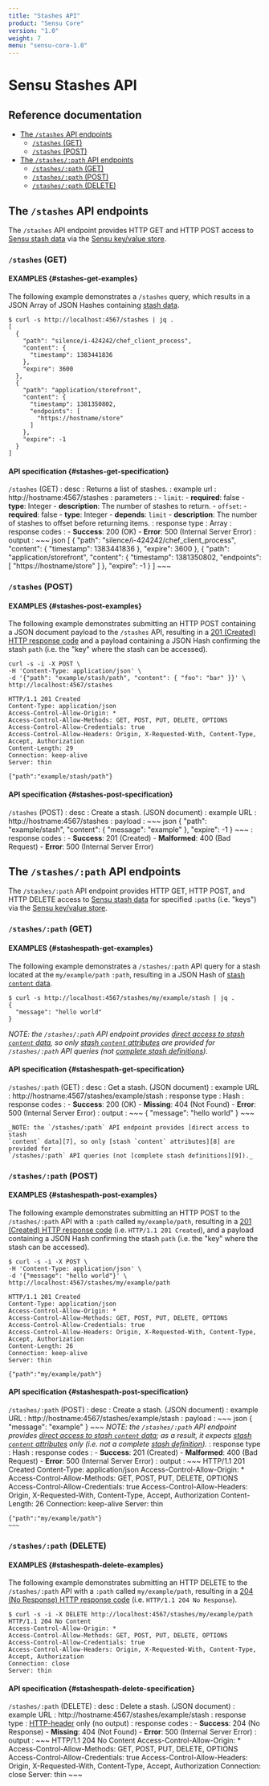 ```yaml
---
title: "Stashes API"
product: "Sensu Core"
version: "1.0"
weight: 7
menu: "sensu-core-1.0"
---
```

# Sensu Stashes API

## Reference documentation

- [The `/stashes` API endpoints](#the-stashes-api-endpoints)
  - [`/stashes` (GET)](#stashes-get)
  - [`/stashes` (POST)](#stashes-post)
- [The `/stashes/:path` API endpoints](#the-stashespath-api-endpoints)
  - [`/stashes/:path` (GET)](#stashespath-get)
  - [`/stashes/:path` (POST)](#stashespath-post)
  - [`/stashes/:path` (DELETE)](#stashespath-delete)

## The `/stashes` API endpoints

The `/stashes` API endpoint provides HTTP GET and HTTP POST access to [Sensu
stash data][3] via the [Sensu key/value store][4].

### `/stashes` (GET)

#### EXAMPLES {#stashes-get-examples}

The following example demonstrates a `/stashes` query, which results in a JSON
Array of JSON Hashes containing [stash data][3].

~~~
$ curl -s http://localhost:4567/stashes | jq .
[
  {
    "path": "silence/i-424242/chef_client_process",
    "content": {
      "timestamp": 1383441836
    },
    "expire": 3600
  },
  {
    "path": "application/storefront",
    "content": {
      "timestamp": 1381350802,
      "endpoints": [
        "https://hostname/store"
      ]
    },
    "expire": -1
  }
]
~~~

#### API specification {#stashes-get-specification}  

`/stashes` (GET)
: desc
  : Returns a list of stashes.
: example url
  : http://hostname:4567/stashes
: parameters
  : - `limit`:
      - **required**: false
      - **type**: Integer
      - **description**: The number of stashes to return.
    - `offset`:
      - **required**: false
      - **type**: Integer
      - **depends**: `limit`
      - **description**: The number of stashes to offset before returning items.
: response type
  : Array
: response codes
  : - **Success**: 200 (OK)
    - **Error**: 500 (Internal Server Error)
: output
  : ~~~ json
    [
      {
        "path": "silence/i-424242/chef_client_process",
        "content": {
          "timestamp": 1383441836
        },
        "expire": 3600
      },
      {
        "path": "application/storefront",
        "content": {
          "timestamp": 1381350802,
          "endpoints": [
            "https://hostname/store"
          ]
        },
        "expire": -1
      }
    ]
    ~~~

### `/stashes` (POST)

#### EXAMPLES {#stashes-post-examples}

The following example demonstrates submitting an HTTP POST containing a JSON
document payload to the `/stashes` API, resulting in a [201 (Created) HTTP
response code][5] and a payload containing a JSON Hash confirming the stash
`path` (i.e. the "key" where the stash can be accessed).

~~~ shell
curl -s -i -X POST \
-H 'Content-Type: application/json' \
-d '{"path": "example/stash/path", "content": { "foo": "bar" }}' \
http://localhost:4567/stashes

HTTP/1.1 201 Created
Content-Type: application/json
Access-Control-Allow-Origin: *
Access-Control-Allow-Methods: GET, POST, PUT, DELETE, OPTIONS
Access-Control-Allow-Credentials: true
Access-Control-Allow-Headers: Origin, X-Requested-With, Content-Type, Accept, Authorization
Content-Length: 29
Connection: keep-alive
Server: thin

{"path":"example/stash/path"}
~~~

#### API specification {#stashes-post-specification}

`/stashes` (POST)
: desc
  : Create a stash. (JSON document)
: example URL
  : http://hostname:4567/stashes
: payload
  : ~~~ json
    {
      "path": "example/stash",
      "content": {
        "message": "example"
      },
      "expire": -1
    }
    ~~~
: response codes
  : - **Success**: 201 (Created)
    - **Malformed**: 400 (Bad Request)
    - **Error**: 500 (Internal Server Error)

## The `/stashes/:path` API endpoints

The `/stashes/:path` API endpoint provides HTTP GET, HTTP POST, and HTTP DELETE
access to [Sensu stash data][3] for specified `:path`s (i.e. "keys") via the
[Sensu key/value store][4].

### `/stashes/:path` (GET)

#### EXAMPLES {#stashespath-get-examples}

The following example demonstrates a `/stashes/:path` API query for a stash
located at the `my/example/path` `:path`, resulting in a JSON Hash of [stash
`content` data][8].

~~~
$ curl -s http://localhost:4567/stashes/my/example/stash | jq .
{
  "message": "hello world"
}
~~~

_NOTE: the `/stashes/:path` API endpoint provides [direct access to stash
`content` data][7], so only [stash `content` attributes][8] are provided for
`/stashes/:path` API queries (not [complete stash definitions][9])._

#### API specification {#stashespath-get-specification}

`/stashes/:path` (GET)
: desc
  : Get a stash. (JSON document)
: example URL
  : http://hostname:4567/stashes/example/stash
: response type
  : Hash
: response codes
  : - **Success**: 200 (OK)
    - **Missing**: 404 (Not Found)
    - **Error**: 500 (Internal Server Error)
: output
  : ~~~
    {
      "message": "hello world"
    }
    ~~~

    _NOTE: the `/stashes/:path` API endpoint provides [direct access to stash
    `content` data][7], so only [stash `content` attributes][8] are provided for
    `/stashes/:path` API queries (not [complete stash definitions][9])._

### `/stashes/:path` (POST)

#### EXAMPLES {#stashespath-post-examples}

The following example demonstrates submitting an HTTP POST to the
`/stashes/:path` API with a `:path` called `my/example/path`, resulting in a
[201 (Created) HTTP response code][5] (i.e. `HTTP/1.1 201 Created`), and a
payload containing a JSON Hash confirming the stash `path` (i.e. the "key" where
the stash can be accessed).

~~~ shell
$ curl -s -i -X POST \
-H 'Content-Type: application/json' \
-d '{"message": "hello world"}' \
http://localhost:4567/stashes/my/example/path

HTTP/1.1 201 Created
Content-Type: application/json
Access-Control-Allow-Origin: *
Access-Control-Allow-Methods: GET, POST, PUT, DELETE, OPTIONS
Access-Control-Allow-Credentials: true
Access-Control-Allow-Headers: Origin, X-Requested-With, Content-Type, Accept, Authorization
Content-Length: 26
Connection: keep-alive
Server: thin

{"path":"my/example/path"}
~~~

#### API specification {#stashespath-post-specification}

`/stashes/:path` (POST)
: desc
  : Create a stash. (JSON document)
: example URL
  : http://hostname:4567/stashes/example/stash
: payload
  : ~~~ json
    {
      "message": "example"
    }
    ~~~
    _NOTE: the `/stashes/:path` API endpoint provides [direct access to stash
    `content` data][7]; as a result, it expects [stash `content` attributes][8]
    only (i.e. not a complete [stash definition][9])._
: response type
  : Hash
: response codes
  : - **Success**: 201 (Created)
    - **Malformed**: 400 (Bad Request)
    - **Error**: 500 (Internal Server Error)
: output
  : ~~~
    HTTP/1.1 201 Created
    Content-Type: application/json
    Access-Control-Allow-Origin: *
    Access-Control-Allow-Methods: GET, POST, PUT, DELETE, OPTIONS
    Access-Control-Allow-Credentials: true
    Access-Control-Allow-Headers: Origin, X-Requested-With, Content-Type, Accept, Authorization
    Content-Length: 26
    Connection: keep-alive
    Server: thin

    {"path":"my/example/path"}
    ~~~

### `/stashes/:path` (DELETE)

#### EXAMPLES {#stashespath-delete-examples}

The following example demonstrates submitting an HTTP DELETE to the
`/stashes/:path` API with a `:path` called `my/example/path`, resulting in a
[204 (No Response) HTTP response code][5] (i.e. `HTTP/1.1 204 No Response`).

~~~ shell
$ curl -s -i -X DELETE http://localhost:4567/stashes/my/example/path                                                                                                                                                                                        
HTTP/1.1 204 No Content
Access-Control-Allow-Origin: *
Access-Control-Allow-Methods: GET, POST, PUT, DELETE, OPTIONS
Access-Control-Allow-Credentials: true
Access-Control-Allow-Headers: Origin, X-Requested-With, Content-Type, Accept, Authorization
Connection: close
Server: thin
~~~

#### API specification {#stashespath-delete-specification}

`/stashes/:path` (DELETE)
: desc
  : Delete a stash. (JSON document)
: example URL
  : http://hostname:4567/stashes/example/stash
: response type
  : [HTTP-header][10] only (no output)
: response codes
  : - **Success**: 204 (No Response)
    - **Missing**: 404 (Not Found)
    - **Error**: 500 (Internal Server Error)
: output
  : ~~~
    HTTP/1.1 204 No Content
    Access-Control-Allow-Origin: *
    Access-Control-Allow-Methods: GET, POST, PUT, DELETE, OPTIONS
    Access-Control-Allow-Credentials: true
    Access-Control-Allow-Headers: Origin, X-Requested-With, Content-Type, Accept, Authorization
    Connection: close
    Server: thin
    ~~~

[1]:  https://en.wikipedia.org/wiki/Key-value_database
[2]:  ../reference/events.html
[3]:  ../reference/stashes.html#what-is-a-sensu-stash
[4]:  ../reference/stashes.html#the-sensu-keyvalue-store
[5]:  https://en.wikipedia.org/wiki/List_of_HTTP_status_codes
[6]:  #stashes-get
[7]:  ../reference/stashes.html#direct-access-to-stash-content-data
[8]:  ../reference/stashes.html#content-attributes
[9]:  ../reference/stashes.html#stash-definition-specification
[10]: https://www.w3.org/Protocols/rfc2616/rfc2616-sec14.html